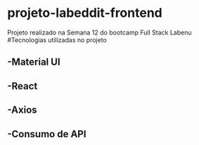 # projeto-labeddit-frontend
Projeto realizado na Semana 12 do bootcamp Full Stack Labenu
#Tecnologias utilizadas no projeto
##  -Material UI
##  -React
##  -Axios
##  -Consumo de API
